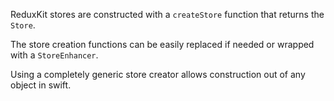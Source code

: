 ReduxKit stores are constructed with a `createStore` function that returns the `Store`.

The store creation functions can be easily replaced if needed or wrapped with a `StoreEnhancer`.

Using a completely generic store creator allows construction out of any object in swift.